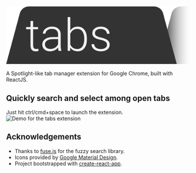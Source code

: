![Logo for the tabs extension](./public/Assets/logo.svg)

A Spotlight-like tab manager extension for Google Chrome, built with ReactJS.

## Quickly search and select among open tabs
Just hit ctrl/cmd+space to launch the extension.
![Demo for the tabs extension](./public/Assets/tabs_demo.gif)


## Acknowledgements
- Thanks to [fuse.js](http://fusejs.io/) for the fuzzy search library.
- Icons provided by [Google Material Design](https://material.io/).
- Project bootstrapped with [create-react-app](https://github.com/facebook/create-react-app).
